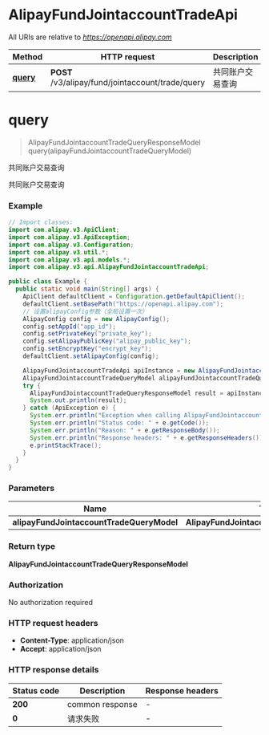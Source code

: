 # AlipayFundJointaccountTradeApi

All URIs are relative to *https://openapi.alipay.com*

| Method | HTTP request | Description |
|------------- | ------------- | -------------|
| [**query**](AlipayFundJointaccountTradeApi.md#query) | **POST** /v3/alipay/fund/jointaccount/trade/query | 共同账户交易查询 |


<a name="query"></a>
# **query**
> AlipayFundJointaccountTradeQueryResponseModel query(alipayFundJointaccountTradeQueryModel)

共同账户交易查询

共同账户交易查询

### Example
```java
// Import classes:
import com.alipay.v3.ApiClient;
import com.alipay.v3.ApiException;
import com.alipay.v3.Configuration;
import com.alipay.v3.util.*;
import com.alipay.v3.api.models.*;
import com.alipay.v3.api.AlipayFundJointaccountTradeApi;

public class Example {
  public static void main(String[] args) {
    ApiClient defaultClient = Configuration.getDefaultApiClient();
    defaultClient.setBasePath("https://openapi.alipay.com");
    // 设置alipayConfig参数（全局设置一次）
    AlipayConfig config = new AlipayConfig();
    config.setAppId("app_id");
    config.setPrivateKey("private_key");
    config.setAlipayPublicKey("alipay_public_key");
    config.setEncryptKey("encrypt_key");
    defaultClient.setAlipayConfig(config);

    AlipayFundJointaccountTradeApi apiInstance = new AlipayFundJointaccountTradeApi(defaultClient);
    AlipayFundJointaccountTradeQueryModel alipayFundJointaccountTradeQueryModel = new AlipayFundJointaccountTradeQueryModel(); // AlipayFundJointaccountTradeQueryModel | 
    try {
      AlipayFundJointaccountTradeQueryResponseModel result = apiInstance.query(alipayFundJointaccountTradeQueryModel);
      System.out.println(result);
    } catch (ApiException e) {
      System.err.println("Exception when calling AlipayFundJointaccountTradeApi#query");
      System.err.println("Status code: " + e.getCode());
      System.err.println("Reason: " + e.getResponseBody());
      System.err.println("Response headers: " + e.getResponseHeaders());
      e.printStackTrace();
    }
  }
}
```

### Parameters

| Name | Type | Description  | Notes |
|------------- | ------------- | ------------- | -------------|
| **alipayFundJointaccountTradeQueryModel** | **AlipayFundJointaccountTradeQueryModel**|  | [optional] |

### Return type

**AlipayFundJointaccountTradeQueryResponseModel**

### Authorization

No authorization required

### HTTP request headers

 - **Content-Type**: application/json
 - **Accept**: application/json

### HTTP response details
| Status code | Description | Response headers |
|-------------|-------------|------------------|
| **200** | common response |  -  |
| **0** | 请求失败 |  -  |

